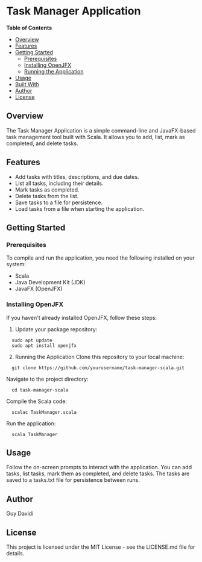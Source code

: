 # Task Manager Application

**Table of Contents**
- [Overview](#overview)
- [Features](#features)
- [Getting Started](#getting-started)
  - [Prerequisites](#prerequisites)
  - [Installing OpenJFX](#installing-openjfx)
  - [Running the Application](#running-the-application)
- [Usage](#usage)
- [Built With](#built-with)
- [Author](#author)
- [License](#license)

## Overview

The Task Manager Application is a simple command-line and JavaFX-based task management tool built with Scala. It allows you to add, list, mark as completed, and delete tasks.

## Features

- Add tasks with titles, descriptions, and due dates.
- List all tasks, including their details.
- Mark tasks as completed.
- Delete tasks from the list.
- Save tasks to a file for persistence.
- Load tasks from a file when starting the application.

## Getting Started

### Prerequisites

To compile and run the application, you need the following installed on your system:

- Scala
- Java Development Kit (JDK)
- JavaFX (OpenJFX)

### Installing OpenJFX

If you haven't already installed OpenJFX, follow these steps:

1. Update your package repository:

```
  sudo apt update
  sudo apt install openjfx
```
2. Running the Application
Clone this repository to your local machine:
```
  git clone https://github.com/yourusername/task-manager-scala.git
```
Navigate to the project directory:
```
  cd task-manager-scala
```
Compile the Scala code:
```
  scalac TaskManager.scala
```
Run the application:
```
  scala TaskManager
```

## Usage

Follow the on-screen prompts to interact with the application.
You can add tasks, list tasks, mark them as completed, and delete tasks.
The tasks are saved to a tasks.txt file for persistence between runs.

## Author
Guy Davidi

## License
This project is licensed under the MIT License - see the LICENSE.md file for details.

